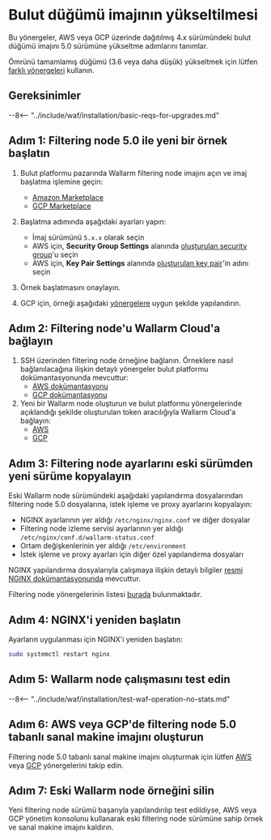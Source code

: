 [link-wallarm-health-check]:        ../admin-en/uat-checklist-en.md

# Bulut düğümü imajının yükseltilmesi

Bu yönergeler, AWS veya GCP üzerinde dağıtılmış 4.x sürümündeki bulut düğümü imajını 5.0 sürümüne yükseltme adımlarını tanımlar.

Ömrünü tamamlamış düğümü (3.6 veya daha düşük) yükseltmek için lütfen [farklı yönergeleri](older-versions/cloud-image.md) kullanın.

## Gereksinimler

--8<-- "../include/waf/installation/basic-reqs-for-upgrades.md"

## Adım 1: Filtering node 5.0 ile yeni bir örnek başlatın

1. Bulut platformu pazarında Wallarm filtering node imajını açın ve imaj başlatma işlemine geçin:
      * [Amazon Marketplace](https://aws.amazon.com/marketplace/pp/B073VRFXSD)
      * [GCP Marketplace](https://console.cloud.google.com/marketplace/details/wallarm-node-195710/wallarm-node)
2. Başlatma adımında aşağıdaki ayarları yapın:

      * İmaj sürümünü `5.x.x` olarak seçin
      * AWS için, **Security Group Settings** alanında [oluşturulan security group](../installation/cloud-platforms/aws/ami.md#2-create-a-security-group)'u seçin
      * AWS için, **Key Pair Settings** alanında [oluşturulan key pair](../installation/cloud-platforms/aws/ami.md#1-create-a-pair-of-ssh-keys-in-aws)'in adını seçin
3. Örnek başlatmasını onaylayın.
4. GCP için, örneği aşağıdaki [yönergelere](../installation/cloud-platforms/gcp/machine-image.md#2-configure-the-filtering-node-instance) uygun şekilde yapılandırın.

## Adım 2: Filtering node'u Wallarm Cloud'a bağlayın

1. SSH üzerinden filtering node örneğine bağlanın. Örneklere nasıl bağlanılacağına ilişkin detaylı yönergeler bulut platformu dokümantasyonunda mevcuttur:
      * [AWS dokümantasyonu](https://docs.aws.amazon.com/AWSEC2/latest/UserGuide/AccessingInstances.html)
      * [GCP dokümantasyonu](https://cloud.google.com/compute/docs/instances/connecting-to-instance)
2. Yeni bir Wallarm node oluşturun ve bulut platformu yönergelerinde açıklandığı şekilde oluşturulan token aracılığıyla Wallarm Cloud'a bağlayın:
      * [AWS](../installation/cloud-platforms/aws/ami.md#6-connect-the-instance-to-the-wallarm-cloud)
      * [GCP](../installation/cloud-platforms/gcp/machine-image.md#5-connect-the-instance-to-the-wallarm-cloud)

## Adım 3: Filtering node ayarlarını eski sürümden yeni sürüme kopyalayın

Eski Wallarm node sürümündeki aşağıdaki yapılandırma dosyalarından filtering node 5.0 dosyalarına, istek işleme ve proxy ayarlarını kopyalayın:

* NGINX ayarlarının yer aldığı `/etc/nginx/nginx.conf` ve diğer dosyalar
* Filtering node izleme servisi ayarlarının yer aldığı `/etc/nginx/conf.d/wallarm-status.conf`
* Ortam değişkenlerinin yer aldığı `/etc/environment`
* İstek işleme ve proxy ayarları için diğer özel yapılandırma dosyaları

NGINX yapılandırma dosyalarıyla çalışmaya ilişkin detaylı bilgiler [resmi NGINX dokümantasyonunda](https://nginx.org/docs/beginners_guide.html) mevcuttur.

Filtering node yönergelerinin listesi [burada](../admin-en/configure-parameters-en.md) bulunmaktadır.

## Adım 4: NGINX'i yeniden başlatın

Ayarların uygulanması için NGINX'i yeniden başlatın:

```bash
sudo systemctl restart nginx
```

## Adım 5: Wallarm node çalışmasını test edin

--8<-- "../include/waf/installation/test-waf-operation-no-stats.md"

## Adım 6: AWS veya GCP'de filtering node 5.0 tabanlı sanal makine imajını oluşturun

Filtering node 5.0 tabanlı sanal makine imajını oluşturmak için lütfen [AWS](../admin-en/installation-guides/amazon-cloud/create-image.md) veya [GCP](../admin-en/installation-guides/google-cloud/create-image.md) yönergelerini takip edin.

## Adım 7: Eski Wallarm node örneğini silin

Yeni filtering node sürümü başarıyla yapılandırılıp test edildiyse, AWS veya GCP yönetim konsolunu kullanarak eski filtering node sürümüne sahip örnek ve sanal makine imajını kaldırın.